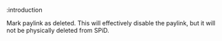 :introduction

Mark paylink as deleted. This will effectively disable the paylink, but it will
not be physically deleted from SPiD.
